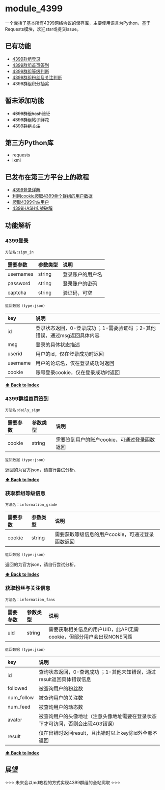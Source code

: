 # module_4399
一个囊括了基本所有4399网络协议的储存库，主要使用语言为Python，基于Requests模块，欢迎star或提交issue。<br>
## 已有功能
- [4399群组登录](#4399登录)
- [4399群组首页签到](#4399群组首页签到)
- [4399群组等级判断](#获取群组等级信息)
- [4399群组粉丝及关注判断](#获取粉丝与关注信息)
- 4399群组积分抽奖<br>
## 暂未添加功能
- ~~4399群组hash验证~~
- ~~4399群组帖子鲜花~~
- ~~4399群组关注~~<br>
## 第三方Python库
- requests
- lxml
## 已发布在第三方平台上的教程    

- [4399登录详解](https://www.coolapk.com/feed/13068295?shareKey=YWFjNWViNjYxYTRhNWQ5NTYxNmE~&shareUid=1256119&shareFrom=com.coolapk.market_9.5)
- [利用cookie爬取4399单个群组的用户数据](https://www.coolapk.com/feed/13102437?shareKey=MzA5Y2ZmNmI3YTc5NWQ5NTY2MmY~&shareUid=1256119&shareFrom=com.coolapk.market_9.5)
- [爬取4399全站用户](https://www.coolapk.com/feed/13180495?shareKey=ZGFmODg4ZWIwM2E5NWQ5NTY2NzQ~&shareUid=1256119&shareFrom=com.coolapk.market_9.5)
- [4399HASH实战破解](http://blog.6yfz.cn/%E5%AE%9E%E6%88%984399%E7%A0%B4%E8%A7%A3HASH%E9%AA%8C%E8%AF%81.html)   <br>
## **功能解析**
### 4399登录
	方法名:sign_in  
|需要参数|参数类型|说明                  |
|:- |:- |:-|
|usernames  |string |登录账户的用户名   |
|password  |string | 登录账户的密码    |
|captcha   |string |验证码，可空       |

	返回数据（type:json）   
|key|说明                              |
|:-  |:-   |
|id  |登录状态返回，0-登录成功  ；1-需要验证码  ；2-其他错误，通过msg返回具体内容   |
|msg  | 登录的具体状态描述                     |
|userid|用户的id，仅在登录成功时返回                         |
|username|用户的论坛名，仅在登录成功时返回                         |
|cookie|账号登录cookie，仅在登录成功时返回                        |   

**[⬆ Back to Index](#已有功能)**
### 4399群组首页签到
	方法名:daily_sign  
|需要参数|参数类型|说明                              |
|:-  |:-|:-   |
|cookie   |string    |需要签到用户的账户cookie，可通过登录函数返回   |

	返回数据（type:json）  
返回的为官方json，请自行尝试分析。  

**[⬆ Back to Index](#已有功能)**
###  获取群组等级信息
	方法名：information_grade  
|需要参数|参数类型|说明                              |
|:-  |:-|:-   |
|cookie   |string    |需要获取等级信息的用户cookie，可通过登录函数返回   |  

	返回数据（type:json）  
返回的为官方json，请自行尝试分析。  

**[⬆ Back to Index](#已有功能)**  
### 获取粉丝与关注信息
	方法名：information_fans
|需要参数|参数类型|说明                              |
|:-  |:-|:-   |
|uid   |string    |需要获取相关信息的用户UID，此API无需cookie，但部分用户会出现NONE问题   |

	返回数据（type:json）   
|key|说明                              |
|:-  |:-   |
|id  |查询状态返回，0-查询成功  ；1-其他未知错误，通过result返回具体错误信息  |
|followed  | 被查询用户的粉丝数                     |
|num_follow| 被查询用户的关注数                        |
|num_feed|被查询用户的动态数                         |
|avator|被查询用户的头像地址（注意头像地址需要在登录状态下才可访问，否则会出现403错误）    |  
|result|仅在出错时返回result，且出错时以上key除id外全部不返回|  

**[⬆ Back to Index](#已有功能)**  

## **展望**
⭐⭐⭐
未来会以md教程的方式实现4399群组的全站爬取
⭐⭐⭐
